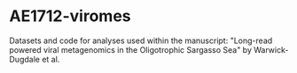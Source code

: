 # AE1712-viromes
Datasets and code for analyses used within the manuscript: "Long-read powered viral metagenomics in the Oligotrophic Sargasso Sea" by Warwick-Dugdale et al. 

